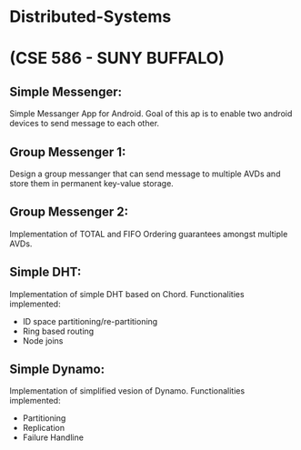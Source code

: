 # Distributed-Systems
# (CSE 586 - SUNY BUFFALO)

## Simple Messenger:
Simple Messanger App for Android. Goal of this ap is to enable two android devices to send message to each other.

## Group Messenger 1:
Design a group messanger that can send message to multiple AVDs and store them in permanent key-value storage.

## Group Messenger 2:
Implementation of TOTAL and FIFO Ordering guarantees amongst multiple AVDs.

## Simple DHT:
Implementation of simple DHT based on Chord. Functionalities implemented:
- ID space partitioning/re-partitioning
- Ring based routing
- Node joins

## Simple Dynamo:
Implementation of simplified vesion of Dynamo. Functionalities implemented:
- Partitioning
- Replication
- Failure Handline
